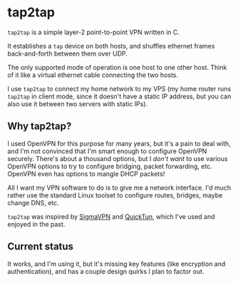 tap2tap
========

`tap2tap` is a simple layer-2 point-to-point VPN written in C.

It establishes a `tap` device on both hosts, and shuffles ethernet frames
back-and-forth between them over UDP.

The only supported mode of operation is one host to one other host.  Think of
it like a virtual ethernet cable connecting the two hosts.

I use `tap2tap` to connect my home network to my VPS (my home router runs
`tap2tap` in client mode, since it doesn't have a static IP address, but you
can also use it between two servers with static IPs).


## Why tap2tap?

I used OpenVPN for this purpose for many years, but it's a pain to deal with,
and I'm not convinced that I'm smart enough to configure OpenVPN securely.
There's about a thousand options, but I *don't want* to use various OpenVPN
options to try to configure bridging, packet forwarding, etc. OpenVPN even has
options to mangle DHCP packets!

All I want my VPN software to do is to give me a network interface. I'd much
rather use the standard Linux toolset to configure routes, bridges, maybe
change DNS, etc.

`tap2tap` was inspired by [SigmaVPN][sigmavpn] and [QuickTun][quicktun], which
I've used and enjoyed in the past.


## Current status

It works, and I'm using it, but it's missing key features (like encryption and
authentication), and has a couple design quirks I plan to factor out.


[sigmavpn]: https://github.com/neilalexander/sigmavpn
[quicktun]: http://wiki.ucis.nl/QuickTun
